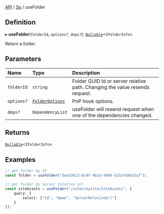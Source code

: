[API](../index.md) / [Sp](../index.md#sp) / useFolder

## Definition

▸ **useFolder**(`folderId`, `options?`, `deps?`): [`Nullable`](../Types/NullableT.md)<`IFolderInfo`\>

Return a folder.

## Parameters

| Name | Type | Description |
| :------ | :------ | :------ |
| `folderId` | `string` | Folder GUID Id or server relative path. Changing the value resends request. |
| `options?` | [`FolderOptions`](../Interfaces/FolderOptions.md) | PnP hook options. |
| `deps?` | `DependencyList` | useFolder will resend request when one of the dependencies changed. |

## Returns

[`Nullable`](../Types/NullableT.md)<`IFolderInfo`\>

## Examples

```typescript
// get folder by Id
const folder = useFolder("5ee53613-bc0f-4b2a-9904-b21afd8431a7");

// get folder by server relative url
const siteAssets = useFolder("/sites/mysite/SiteAssets", {
	query: {
		select: ["Id", "Name", "ServerRelativeUrl"]
	}
});
```